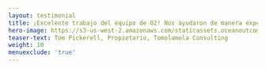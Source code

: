 ```yaml
---
layout: testimonial
title: ¡Excelente trabajo del equipo de O2! Nos ayudaron de manera experta a lanzar un Proyecto de mejora pesquera para implementar cambios políticos críticos en dos pesquerías importantes del Atlántico nororiental. Rápido, profesional y con experiencia.
hero-image: https://s3-us-west-2.amazonaws.com/staticassets.oceanoutcomes.org/embedded+photos/testimonials/tomolamola-testimonial.png
teaser-text: Tom Pickerell, Propietario, Tomolamola Consulting
weight: 10
menuexclude: 'true'
---
```

